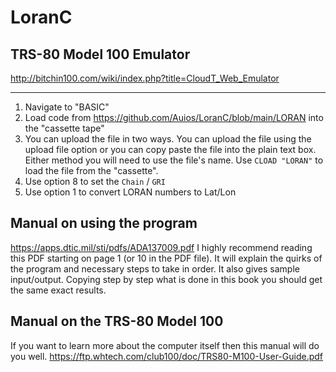# LoranC

## TRS-80 Model 100 Emulator
http://bitchin100.com/wiki/index.php?title=CloudT_Web_Emulator

---

1. Navigate to "BASIC"
2. Load code from https://github.com/Auios/LoranC/blob/main/LORAN into the "cassette tape"
3. You can upload the file in two ways. You can upload the file using the upload file option or you can copy paste the file into the plain text box. Either method you will need to use the file's name. Use `CLOAD "LORAN"` to load the file from the "cassette".
4. Use option 8 to set the `Chain` / `GRI`
5. Use option 1 to convert LORAN numbers to Lat/Lon

## Manual on using the program
https://apps.dtic.mil/sti/pdfs/ADA137009.pdf
I highly recommend reading this PDF starting on page 1 (or 10 in the PDF file). It will explain the quirks of the program and necessary steps to take in order. It also gives sample input/output. Copying step by step what is done in this book you should get the same exact results.

## Manual on the TRS-80 Model 100
If you want to learn more about the computer itself then this manual will do you well.
https://ftp.whtech.com/club100/doc/TRS80-M100-User-Guide.pdf
